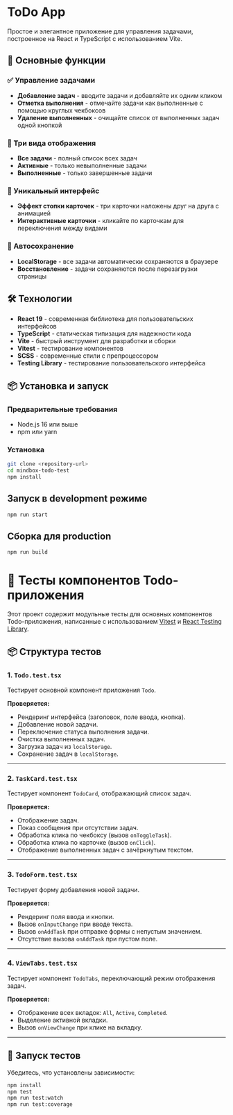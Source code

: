 # ToDo App

Простое и элегантное приложение для управления задачами, построенное на React и TypeScript с использованием Vite.

## 🚀 Основные функции

### ✅ Управление задачами

- **Добавление задач** - вводите задачи и добавляйте их одним кликом
- **Отметка выполнения** - отмечайте задачи как выполненные с помощью круглых чекбоксов
- **Удаление выполненных** - очищайте список от выполненных задач одной кнопкой

### 🎯 Три вида отображения

- **Все задачи** - полный список всех задач
- **Активные** - только невыполненные задачи
- **Выполненные** - только завершенные задачи

### 🎨 Уникальный интерфейс

- **Эффект стопки карточек** - три карточки наложены друг на друга с анимацией
- **Интерактивные карточки** - кликайте по карточкам для переключения между видами

### 💾 Автосохранение

- **LocalStorage** - все задачи автоматически сохраняются в браузере
- **Восстановление** - задачи сохраняются после перезагрузки страницы

## 🛠 Технологии

- **React 19** - современная библиотека для пользовательских интерфейсов
- **TypeScript** - статическая типизация для надежности кода
- **Vite** - быстрый инструмент для разработки и сборки
- **Vitest** - тестирование компонентов
- **SCSS** - современные стили с препроцессором
- **Testing Library** - тестирование пользовательского интерфейса

## 📦 Установка и запуск

### Предварительные требования

- Node.js 16 или выше
- npm или yarn

### Установка

```bash
git clone <repository-url>
cd mindbox-todo-test
npm install
```

## Запуск в development режиме

```bash
npm run start
```

## Сборка для production

```bash
npm run build
```

# 🧪 Тесты компонентов Todo-приложения

Этот проект содержит модульные тесты для основных компонентов Todo-приложения, написанные с использованием [Vitest](https://vitest.dev/) и [React Testing Library](https://testing-library.com/).

## 📦 Структура тестов

### 1. `Todo.test.tsx`

Тестирует основной компонент приложения `Todo`.

**Проверяется:**

- Рендеринг интерфейса (заголовок, поле ввода, кнопка).
- Добавление новой задачи.
- Переключение статуса выполнения задачи.
- Очистка выполненных задач.
- Загрузка задач из `localStorage`.
- Сохранение задач в `localStorage`.

---

### 2. `TaskCard.test.tsx`

Тестирует компонент `TodoCard`, отображающий список задач.

**Проверяется:**

- Отображение задач.
- Показ сообщения при отсутствии задач.
- Обработка клика по чекбоксу (вызов `onToggleTask`).
- Обработка клика по карточке (вызов `onClick`).
- Отображение выполненных задач с зачёркнутым текстом.

---

### 3. `TodoForm.test.tsx`

Тестирует форму добавления новой задачи.

**Проверяется:**

- Рендеринг поля ввода и кнопки.
- Вызов `onInputChange` при вводе текста.
- Вызов `onAddTask` при отправке формы с непустым значением.
- Отсутствие вызова `onAddTask` при пустом поле.

---

### 4. `ViewTabs.test.tsx`

Тестирует компонент `TodoTabs`, переключающий режим отображения задач.

**Проверяется:**

- Отображение всех вкладок: `All`, `Active`, `Completed`.
- Выделение активной вкладки.
- Вызов `onViewChange` при клике на вкладку.

---

## 🚀 Запуск тестов

Убедитесь, что установлены зависимости:

```bash
npm install
npm test
npm run test:watch
npm run test:coverage
```
